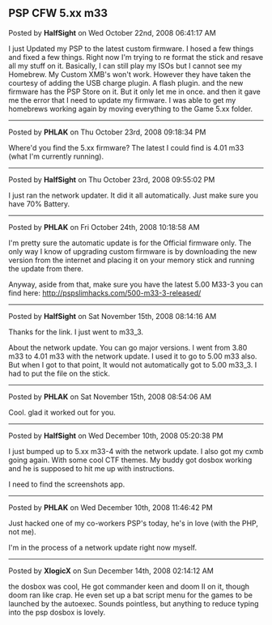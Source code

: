 ## PSP CFW 5.xx m33
Posted by **HalfSight** on Wed October 22nd, 2008 06:41:17 AM

I just Updated my PSP to the latest custom firmware. I hosed a few things and fixed a few things. Right now I'm trying to re format the stick and resave all my stuff on it. Basically, I can still play my ISOs but I cannot see my Homebrew. My Custom XMB's won't work. However they have taken the courtesy of adding the USB charge plugin. A flash plugin. and the new firmware has the PSP Store on it. But it only let me in once. and then it gave me the error that I need to update my firmware. I was able to get my homebrews working again by moving everything to the Game 5.xx folder.

--------------------------------------------------------------------------------

Posted by **PHLAK** on Thu October 23rd, 2008 09:18:34 PM

Where'd you find the 5.xx firmware?  The latest I could find is 4.01 m33 (what I'm currently running).

--------------------------------------------------------------------------------

Posted by **HalfSight** on Thu October 23rd, 2008 09:55:02 PM

I just ran the network updater. It did it all automatically. Just make sure you have 70% Battery.

--------------------------------------------------------------------------------

Posted by **PHLAK** on Fri October 24th, 2008 10:18:58 AM

I'm pretty sure the automatic update is for the Official firmware only.  The only way I know of upgrading custom firmware is by downloading the new version from the internet and placing it on your memory stick and running the update from there.

Anyway, aside from that, make sure you have the latest 5.00 M33-3 you can find here: <http://pspslimhacks.com/500-m33-3-released/>

--------------------------------------------------------------------------------

Posted by **HalfSight** on Sat November 15th, 2008 08:14:16 AM

Thanks for the link. I just went to m33_3.

About the network update. You can go major versions. I went from 3.80 m33 to 4.01 m33 with the network update. I used it to go to 5.00 m33 also. But when I got to that point, It would not automatically got to 5.00 m33_3. I had to put the file on the stick.

--------------------------------------------------------------------------------

Posted by **PHLAK** on Sat November 15th, 2008 08:54:06 AM

Cool. glad it worked out for you.

--------------------------------------------------------------------------------

Posted by **HalfSight** on Wed December 10th, 2008 05:20:38 PM

I just bumped up to 5.xx m33-4 with the network update. I also got my cxmb going again. With some cool CTF themes. My buddy got dosbox working and he is supposed to hit me up with instructions. 

I need to find the screenshots app.

--------------------------------------------------------------------------------

Posted by **PHLAK** on Wed December 10th, 2008 11:46:42 PM

Just hacked one of my co-workers PSP's today, he's in love (with the PHP, not me).

I'm in the process of a network update right now myself.

--------------------------------------------------------------------------------

Posted by **XlogicX** on Sun December 14th, 2008 02:14:12 AM

the dosbox was cool, He got commander keen and doom II on it, though doom ran like crap. He even set up a bat script menu for the games to be launched by the autoexec. Sounds pointless, but anything to reduce typing into the psp dosbox is lovely.
